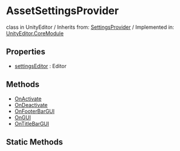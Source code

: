 # AssetSettingsProvider
class in UnityEditor
 / Inherits from: <a href="https://docs.unity3d.com/6000.0/Documentation/ScriptReference/SettingsProvider.html" target="_blank">SettingsProvider</a> / Implemented in: <a href="https://docs.unity3d.com/6000.0/Documentation/ScriptReference/UnityEditor.CoreModule.html" target="_blank">UnityEditor.CoreModule</a>
## Properties
- <a href="https://docs.unity3d.com/6000.0/Documentation/ScriptReference/AssetSettingsProvider-settingsEditor.html" target="_blank">settingsEditor</a> : Editor
## Methods
- <a href="https://docs.unity3d.com/6000.0/Documentation/ScriptReference/AssetSettingsProvider.OnActivate.html" target="_blank">OnActivate</a>
- <a href="https://docs.unity3d.com/6000.0/Documentation/ScriptReference/AssetSettingsProvider.OnDeactivate.html" target="_blank">OnDeactivate</a>
- <a href="https://docs.unity3d.com/6000.0/Documentation/ScriptReference/AssetSettingsProvider.OnFooterBarGUI.html" target="_blank">OnFooterBarGUI</a>
- <a href="https://docs.unity3d.com/6000.0/Documentation/ScriptReference/AssetSettingsProvider.OnGUI.html" target="_blank">OnGUI</a>
- <a href="https://docs.unity3d.com/6000.0/Documentation/ScriptReference/AssetSettingsProvider.OnTitleBarGUI.html" target="_blank">OnTitleBarGUI</a>
## Static Methods
